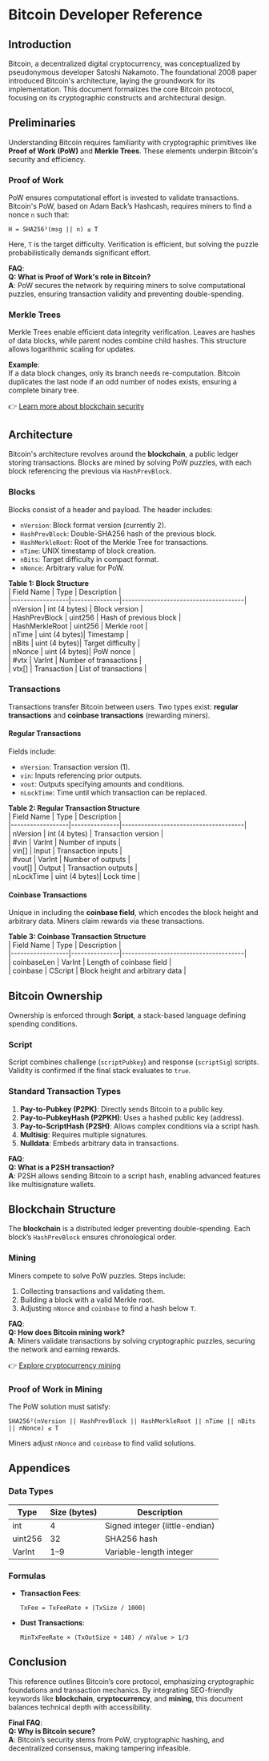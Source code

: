 # Bitcoin Developer Reference  

## Introduction  
Bitcoin, a decentralized digital cryptocurrency, was conceptualized by pseudonymous developer Satoshi Nakamoto. The foundational 2008 paper introduced Bitcoin's architecture, laying the groundwork for its implementation. This document formalizes the core Bitcoin protocol, focusing on its cryptographic constructs and architectural design.  

## Preliminaries  
Understanding Bitcoin requires familiarity with cryptographic primitives like **Proof of Work (PoW)** and **Merkle Trees**. These elements underpin Bitcoin's security and efficiency.  

### Proof of Work  
PoW ensures computational effort is invested to validate transactions. Bitcoin's PoW, based on Adam Back’s Hashcash, requires miners to find a nonce `n` such that:  
```  
H = SHA256²(msg || n) ≤ T  
```  
Here, `T` is the target difficulty. Verification is efficient, but solving the puzzle probabilistically demands significant effort.  

**FAQ**:  
**Q: What is Proof of Work's role in Bitcoin?**  
**A**: PoW secures the network by requiring miners to solve computational puzzles, ensuring transaction validity and preventing double-spending.  

### Merkle Trees  
Merkle Trees enable efficient data integrity verification. Leaves are hashes of data blocks, while parent nodes combine child hashes. This structure allows logarithmic scaling for updates.  

**Example**:  
If a data block changes, only its branch needs re-computation. Bitcoin duplicates the last node if an odd number of nodes exists, ensuring a complete binary tree.  

👉 [Learn more about blockchain security](https://bit.ly/okx-bonus)  

## Architecture  
Bitcoin's architecture revolves around the **blockchain**, a public ledger storing transactions. Blocks are mined by solving PoW puzzles, with each block referencing the previous via `HashPrevBlock`.  

### Blocks  
Blocks consist of a header and payload. The header includes:  
- `nVersion`: Block format version (currently 2).  
- `HashPrevBlock`: Double-SHA256 hash of the previous block.  
- `HashMerkleRoot`: Root of the Merkle Tree for transactions.  
- `nTime`: UNIX timestamp of block creation.  
- `nBits`: Target difficulty in compact format.  
- `nNonce`: Arbitrary value for PoW.  

**Table 1: Block Structure**  
| Field Name       | Type          | Description                          |  
|------------------|---------------|--------------------------------------|  
| nVersion         | int (4 bytes) | Block version                        |  
| HashPrevBlock    | uint256       | Hash of previous block               |  
| HashMerkleRoot   | uint256       | Merkle root                          |  
| nTime            | uint (4 bytes)| Timestamp                            |  
| nBits            | uint (4 bytes)| Target difficulty                    |  
| nNonce           | uint (4 bytes)| PoW nonce                            |  
| #vtx             | VarInt        | Number of transactions               |  
| vtx[]            | Transaction   | List of transactions                 |  

### Transactions  
Transactions transfer Bitcoin between users. Two types exist: **regular transactions** and **coinbase transactions** (rewarding miners).  

#### Regular Transactions  
Fields include:  
- `nVersion`: Transaction version (1).  
- `vin`: Inputs referencing prior outputs.  
- `vout`: Outputs specifying amounts and conditions.  
- `nLockTime`: Time until which transaction can be replaced.  

**Table 2: Regular Transaction Structure**  
| Field Name       | Type          | Description                          |  
|------------------|---------------|--------------------------------------|  
| nVersion         | int (4 bytes) | Transaction version                  |  
| #vin             | VarInt        | Number of inputs                     |  
| vin[]            | Input         | Transaction inputs                   |  
| #vout            | VarInt        | Number of outputs                    |  
| vout[]           | Output        | Transaction outputs                  |  
| nLockTime        | uint (4 bytes)| Lock time                            |  

#### Coinbase Transactions  
Unique in including the **coinbase field**, which encodes the block height and arbitrary data. Miners claim rewards via these transactions.  

**Table 3: Coinbase Transaction Structure**  
| Field Name       | Type          | Description                          |  
|------------------|---------------|--------------------------------------|  
| coinbaseLen      | VarInt        | Length of coinbase field             |  
| coinbase         | CScript       | Block height and arbitrary data      |  

## Bitcoin Ownership  
Ownership is enforced through **Script**, a stack-based language defining spending conditions.  

### Script  
Script combines challenge (`scriptPubkey`) and response (`scriptSig`) scripts. Validity is confirmed if the final stack evaluates to `true`.  

### Standard Transaction Types  
1. **Pay-to-Pubkey (P2PK)**: Directly sends Bitcoin to a public key.  
2. **Pay-to-PubkeyHash (P2PKH)**: Uses a hashed public key (address).  
3. **Pay-to-ScriptHash (P2SH)**: Allows complex conditions via a script hash.  
4. **Multisig**: Requires multiple signatures.  
5. **Nulldata**: Embeds arbitrary data in transactions.  

**FAQ**:  
**Q: What is a P2SH transaction?**  
**A**: P2SH allows sending Bitcoin to a script hash, enabling advanced features like multisignature wallets.  

## Blockchain Structure  
The **blockchain** is a distributed ledger preventing double-spending. Each block’s `HashPrevBlock` ensures chronological order.  

### Mining  
Miners compete to solve PoW puzzles. Steps include:  
1. Collecting transactions and validating them.  
2. Building a block with a valid Merkle root.  
3. Adjusting `nNonce` and `coinbase` to find a hash below `T`.  

**FAQ**:  
**Q: How does Bitcoin mining work?**  
**A**: Miners validate transactions by solving cryptographic puzzles, securing the network and earning rewards.  

👉 [Explore cryptocurrency mining](https://bit.ly/okx-bonus)  

### Proof of Work in Mining  
The PoW solution must satisfy:  
```  
SHA256²(nVersion || HashPrevBlock || HashMerkleRoot || nTime || nBits || nNonce) ≤ T  
```  
Miners adjust `nNonce` and `coinbase` to find valid solutions.  

## Appendices  
### Data Types  
| Type       | Size (bytes) | Description                     |  
|------------|--------------|---------------------------------|  
| int        | 4            | Signed integer (little-endian) |  
| uint256    | 32           | SHA256 hash                     |  
| VarInt     | 1–9          | Variable-length integer         |  

### Formulas  
- **Transaction Fees**:  
  ```  
  TxFee = TxFeeRate × ⌈TxSize / 1000⌉  
  ```  
- **Dust Transactions**:  
  ```  
  MinTxFeeRate × (TxOutSize + 148) / nValue > 1/3  
  ```  

## Conclusion  
This reference outlines Bitcoin’s core protocol, emphasizing cryptographic foundations and transaction mechanics. By integrating SEO-friendly keywords like **blockchain**, **cryptocurrency**, and **mining**, this document balances technical depth with accessibility.  

**Final FAQ**:  
**Q: Why is Bitcoin secure?**  
**A**: Bitcoin’s security stems from PoW, cryptographic hashing, and decentralized consensus, making tampering infeasible.